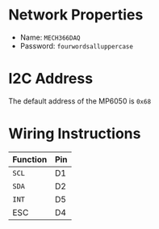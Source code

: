 # Network Properties
- Name: `MECH366DAQ`
- Password: `fourwordsalluppercase`

# I2C Address
The default address of the MP6050 is `0x68`

# Wiring Instructions
| Function | Pin |
| -------- | --- |
| `SCL`    | D1  |
| `SDA`    | D2  |
| `INT`    | D5  |
| ESC      | D4  |


